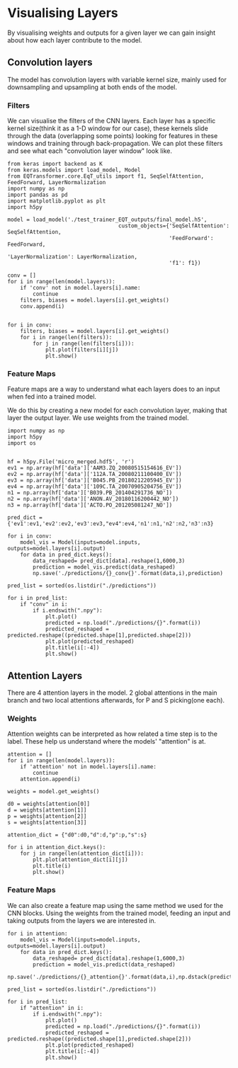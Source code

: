 ﻿# Visualising Layers
By visualising weights and outputs for a given layer we can gain insight about how each layer contribute to the model.
## Convolution layers
The model has convolution layers with variable kernel size, mainly used for downsampling and upsampling at both ends of the model.
### Filters
We can visualise the filters of the CNN layers. Each layer has a specific kernel size(think it as a 1-D window for our case), these kernels slide through the data (overlapping some points) looking for features in these windows and training through back-propagation. We can plot these filters and see what each "convolution layer window" look like.

    from keras import backend as K
    from keras.models import load_model, Model
    from EQTransformer.core.EqT_utils import f1, SeqSelfAttention, FeedForward, LayerNormalization
    import numpy as np
    import pandas as pd
    import matplotlib.pyplot as plt
    import h5py

    model = load_model('./test_trainer_EQT_outputs/final_model.h5',
                                       custom_objects={'SeqSelfAttention': SeqSelfAttention,
                                                       'FeedForward': FeedForward,
                                                       'LayerNormalization': LayerNormalization,
                                                       'f1': f1})

    conv = []
    for i in range(len(model.layers)):
        if 'conv' not in model.layers[i].name:
            continue
        filters, biases = model.layers[i].get_weights()
        conv.append(i)


    for i in conv:
        filters, biases = model.layers[i].get_weights()
        for i in range(len(filters)):
            for j in range(len(filters[i])):
                plt.plot(filters[i][j])
                plt.show()



### Feature Maps
Feature maps are a way to understand what each layers does to an input when fed into a trained model.

We do this by creating a new model for each convolution layer, making that layer the output layer. We use weights from the trained model.

    import numpy as np
    import h5py
    import os


    hf = h5py.File('micro_merged.hdf5', 'r')
    ev1 = np.array(hf['data']['AAM3.ZQ_20080515154616_EV'])
    ev2 = np.array(hf['data']['112A.TA_20080211100400_EV'])
    ev3 = np.array(hf['data']['B045.PB_20180212205945_EV'])
    ev4 = np.array(hf['data']['109C.TA_20070905204756_EV'])
    n1 = np.array(hf['data']['B039.PB_201404291736_NO'])
    n2 = np.array(hf['data']['ANON.AV_20180116200442_NO'])
    n3 = np.array(hf['data']['ACTO.PO_201205081247_NO'])
    
    pred_dict = {'ev1':ev1,'ev2':ev2,'ev3':ev3,"ev4":ev4,'n1':n1,'n2':n2,'n3':n3}

    for i in conv:
        model_vis = Model(inputs=model.inputs, outputs=model.layers[i].output)
        for data in pred_dict.keys():
            data_reshaped= pred_dict[data].reshape(1,6000,3)
            prediction = model_vis.predict(data_reshaped)
            np.save('./predictions/{}_conv{}'.format(data,i),prediction) 
   
    pred_list = sorted(os.listdir("./predictions"))
    
    for i in pred_list:
        if "conv" in i:
            if i.endswith(".npy"):
                plt.plot()
                predicted = np.load("./predictions/{}".format(i))
                predicted_reshaped = predicted.reshape((predicted.shape[1],predicted.shape[2]))
                plt.plot(predicted_reshaped)
                plt.title(i[:-4])
                plt.show()

## Attention Layers
There are 4 attention layers in the model. 2 global attentions in the main branch and two local attentions afterwards, for P and S picking(one each).
### Weights
Attention weights can be interpreted as how related a time step is to the label. These help us understand where the models' "attention" is at.

    attention = []
    for i in range(len(model.layers)):
        if 'attention' not in model.layers[i].name:
            continue
        attention.append(i)

    weights = model.get_weights()
    
    d0 = weights[attention[0]]
    d = weights[attention[1]]
    p = weights[attention[2]]
    s = weights[attention[3]]
    
    attention_dict = {"d0":d0,"d":d,"p":p,"s":s}
    
    for i in attention_dict.keys():
        for j in range(len(attention_dict[i])):
            plt.plot(attention_dict[i][j])
            plt.title(i)
            plt.show()

### Feature Maps
We can also create a feature map using the same method we used for the CNN blocks. Using the weights from the trained model, feeding an input and taking outputs from the layers we are interested in.

    for i in attention:
        model_vis = Model(inputs=model.inputs, outputs=model.layers[i].output)
        for data in pred_dict.keys():
            data_reshaped= pred_dict[data].reshape(1,6000,3)
            prediction = model_vis.predict(data_reshaped)
            np.save('./predictions/{}_attention{}'.format(data,i),np.dstack(prediction)) 
    
    pred_list = sorted(os.listdir("./predictions"))
    
    for i in pred_list:
        if "attention" in i:
            if i.endswith(".npy"):
                plt.plot()
                predicted = np.load("./predictions/{}".format(i))
                predicted_reshaped = predicted.reshape((predicted.shape[1],predicted.shape[2]))
                plt.plot(predicted_reshaped)
                plt.title(i[:-4])
                plt.show()

